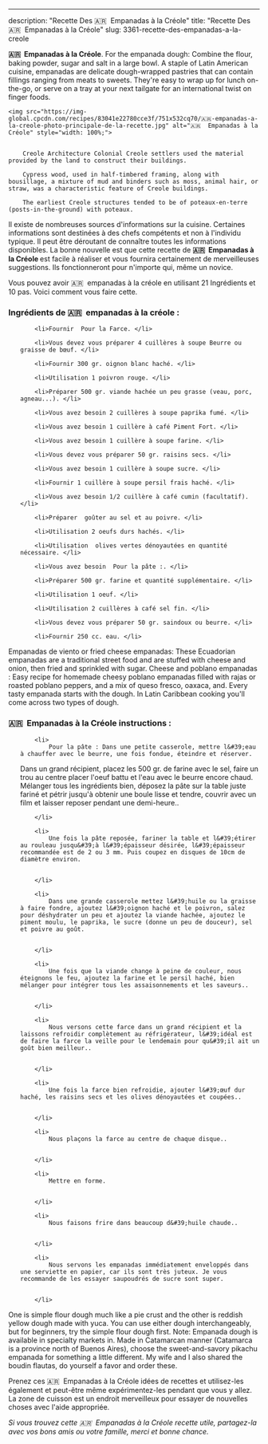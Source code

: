 ---
description: "Recette Des 🇦🇷  Empanadas à la Créole"
title: "Recette Des 🇦🇷  Empanadas à la Créole"
slug: 3361-recette-des-empanadas-a-la-creole

<p>
	<strong>🇦🇷  Empanadas à la Créole</strong>. 
	For the empanada dough: Combine the flour, baking powder, sugar and salt in a large bowl. A staple of Latin American cuisine, empanadas are delicate dough-wrapped pastries that can contain fillings ranging from meats to sweets. They&#39;re easy to wrap up for lunch on-the-go, or serve on a tray at your next tailgate for an international twist on finger foods.
</p>
<p>
	
	<img src="https://img-global.cpcdn.com/recipes/83041e22780cce3f/751x532cq70/🇦🇷-empanadas-a-la-creole-photo-principale-de-la-recette.jpg" alt="🇦🇷  Empanadas à la Créole" style="width: 100%;">
	
	
		Creole Architecture Colonial Creole settlers used the material provided by the land to construct their buildings.
	
		Cypress wood, used in half-timbered framing, along with bousillage, a mixture of mud and binders such as moss, animal hair, or straw, was a characteristic feature of Creole buildings.
	
		The earliest Creole structures tended to be of poteaux-en-terre (posts-in-the-ground) with poteaux.
	
</p>

Il existe de nombreuses sources d'informations sur la cuisine. Certaines informations sont destinées à des chefs compétents et non à l'individu typique. Il peut être déroutant de connaître toutes les informations disponibles. La bonne nouvelle est que cette recette de <strong> 🇦🇷  Empanadas à la Créole </strong> est facile à réaliser et vous fournira certainement de merveilleuses suggestions. Ils fonctionneront pour n'importe qui, même un novice.

<!--inarticleads1-->

Vous pouvez avoir 🇦🇷  empanadas à la créole en utilisant 21 Ingrédients et 10 pas. Voici comment vous faire cette.

<h3>Ingrédients de 🇦🇷  empanadas à la créole :</h3>

<ol>
	
		<li>Fournir  Pour la Farce. </li>
	
		<li>Vous devez vous préparer 4 cuillères à soupe Beurre ou graisse de bœuf. </li>
	
		<li>Fournir 300 gr. oignon blanc haché. </li>
	
		<li>Utilisation 1 poivron rouge. </li>
	
		<li>Préparer 500 gr. viande hachée un peu grasse (veau, porc, agneau...). </li>
	
		<li>Vous avez besoin 2 cuillères à soupe paprika fumé. </li>
	
		<li>Vous avez besoin 1 cuillère à café Piment Fort. </li>
	
		<li>Vous avez besoin 1 cuillère à soupe farine. </li>
	
		<li>Vous devez vous préparer 50 gr. raisins secs. </li>
	
		<li>Vous avez besoin 1 cuillère à soupe sucre. </li>
	
		<li>Fournir 1 cuillère à soupe persil frais haché. </li>
	
		<li>Vous avez besoin 1/2 cuillère à café cumin (facultatif). </li>
	
		<li>Préparer  goûter au sel et au poivre. </li>
	
		<li>Utilisation 2 oeufs durs hachés. </li>
	
		<li>Utilisation  olives vertes dénoyautées en quantité nécessaire. </li>
	
		<li>Vous avez besoin  Pour la pâte :. </li>
	
		<li>Préparer 500 gr. farine et quantité supplémentaire. </li>
	
		<li>Utilisation 1 oeuf. </li>
	
		<li>Utilisation 2 cuillères à café sel fin. </li>
	
		<li>Vous devez vous préparer 50 gr. saindoux ou beurre. </li>
	
		<li>Fournir 250 cc. eau. </li>
	
</ol>

Empanadas de viento or fried cheese empanadas: These Ecuadorian empanadas are a traditional street food and are stuffed with cheese and onion, then fried and sprinkled with sugar. Cheese and poblano empanadas : Easy recipe for homemade cheesy poblano empanadas filled with rajas or roasted poblano peppers, and a mix of queso fresco, oaxaca, and. Every tasty empanada starts with the dough. In Latin Caribbean cooking you&#39;ll come across two types of dough. 

<!--inarticleads2-->

<h3>🇦🇷  Empanadas à la Créole instructions :</h3>

<ol>
	
		<li>
			Pour la pâte : Dans une petite casserole, mettre l&#39;eau à chauffer avec le beurre, une fois fondue, éteindre et réserver.
 Dans un grand récipient, placez les 500 gr. de farine avec le sel, faire un trou au centre placer l&#39;oeuf battu et l&#39;eau avec le beurre encore chaud.
Mélanger tous les ingrédients bien, déposez la pâte sur la table juste fariné et pétrir jusqu&#39;à obtenir une boule lisse et tendre, couvrir avec un film et laisser reposer pendant une demi-heure..
			
			
		</li>
	
		<li>
			Une fois la pâte reposée, fariner la table et l&#39;étirer au rouleau jusqu&#39;à l&#39;épaisseur désirée, l&#39;épaisseur recommandée est de 2 ou 3 mm. Puis coupez en disques de 10cm de diamètre environ.
			
			
		</li>
	
		<li>
			Dans une grande casserole mettez l&#39;huile ou la graisse à faire fondre, ajoutez l&#39;oignon haché et le poivron, salez pour déshydrater un peu et ajoutez la viande hachée, ajoutez le piment moulu, le paprika, le sucre (donne un peu de douceur), sel et poivre au goût.
			
			
		</li>
	
		<li>
			Une fois que la viande change à peine de couleur, nous éteignons le feu, ajoutez la farine et le persil haché, bien mélanger pour intégrer tous les assaisonnements et les saveurs..
			
			
		</li>
	
		<li>
			Nous versons cette farce dans un grand récipient et la laissons refroidir complètement au réfrigérateur, l&#39;idéal est de faire la farce la veille pour le lendemain pour qu&#39;il ait un goût bien meilleur..
			
			
		</li>
	
		<li>
			Une fois la farce bien refroidie, ajouter l&#39;œuf dur haché, les raisins secs et les olives dénoyautées et coupées..
			
			
		</li>
	
		<li>
			Nous plaçons la farce au centre de chaque disque..
			
			
		</li>
	
		<li>
			Mettre en forme.
			
			
		</li>
	
		<li>
			Nous faisons frire dans beaucoup d&#39;huile chaude..
			
			
		</li>
	
		<li>
			Nous servons les empanadas immédiatement enveloppés dans une serviette en papier, car ils sont très juteux. Je vous recommande de les essayer saupoudrés de sucre sont super.
			
			
		</li>
	
</ol>

One is simple flour dough much like a pie crust and the other is reddish yellow dough made with yuca. You can use either dough interchangeably, but for beginners, try the simple flour dough first. Note: Empanada dough is available in specialty markets in. Made in Catamarcan manner (Catamarca is a province north of Buenos Aires), choose the sweet-and-savory pikachu empanada for something a little different. My wife and I also shared the boudin flautas, do yourself a favor and order these. 

<!--inarticleads1-->

<p>
Prenez ces 🇦🇷  Empanadas à la Créole idées de recettes et utilisez-les également et peut-être même expérimentez-les pendant que vous y allez. La zone de cuisson est un endroit merveilleux pour essayer de nouvelles choses avec l'aide appropriée.
</p>

<p>
<i>Si vous trouvez cette 🇦🇷  Empanadas à la Créole recette utile, partagez-la avec vos bons amis ou votre famille, merci et bonne chance.</i>
</p>
